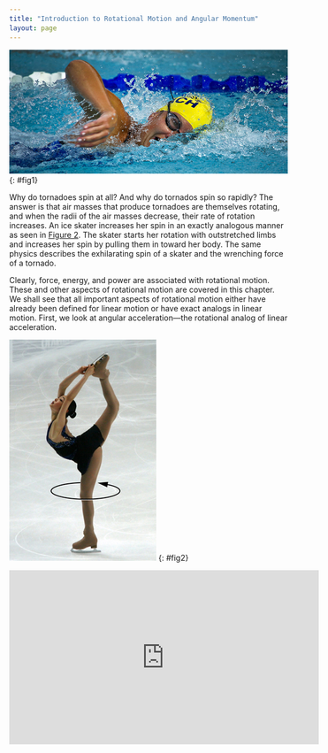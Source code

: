 ```yaml
---
title: "Introduction to Rotational Motion and Angular Momentum"
layout: page
---
```


![](../resources/Figure_11_00_01a_D.jpg "The mention of a tornado conjures up images of raw destructive power. Tornadoes blow houses away as if they were made of paper and have been known to pierce tree trunks with pieces of straw. They descend from clouds in funnel-like shapes that spin violently, particularly at the bottom where they are most narrow, producing winds as high as 500 km/h. (credit: Daphne Zaras, U.S. National Oceanic and Atmospheric Administration)")
{: #fig1}

Why do tornadoes spin at all? And why do tornados spin so rapidly? The answer is
that air masses that produce tornadoes are themselves rotating, and when the
radii of the air masses decrease, their rate of rotation increases. An ice
skater increases her spin in an exactly analogous manner as seen
in [Figure 2](#fig2). The skater starts her rotation with
outstretched limbs and increases her spin by pulling them in toward her body.
The same physics describes the exhilarating spin of a skater and the wrenching
force of a tornado.

Clearly, force, energy, and power are associated with rotational motion. These
and other aspects of rotational motion are covered in this chapter. We shall see
that all important aspects of rotational motion either have already been defined
for linear motion or have exact analogs in linear motion. First, we look at
angular acceleration—the rotational analog of linear acceleration.

![The figure shows a figure skater with her right leg lifted up in the air reaching over her head. She has her both arms stretched over her head to hold the skates of the lifted leg. The skater is spinning about a vertical axis.](../resources/Figure_11_00_02a.jpg "This figure skater increases her rate of spin by pulling her arms and her extended leg closer to her axis of rotation. (credit: Luu, Wikimedia Commons)")
{: #fig2}

<div class="note" data-label="Video" markdown="1">
<iframe width="560" height="315" src="https://www.youtube.com/embed/FmnkQ2ytlO8" frameborder="0" allow="accelerometer; autoplay; clipboard-write; encrypted-media; gyroscope; picture-in-picture" allowfullscreen></iframe>
</div>
